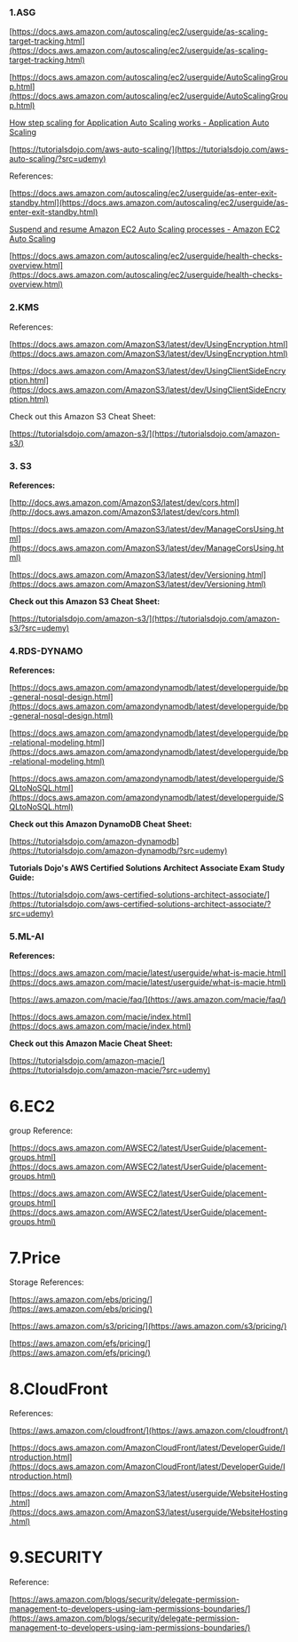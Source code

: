 ### 1.ASG

[https://docs.aws.amazon.com/autoscaling/ec2/userguide/as-scaling-target-tracking.html](https://docs.aws.amazon.com/autoscaling/ec2/userguide/as-scaling-target-tracking.html)

[https://docs.aws.amazon.com/autoscaling/ec2/userguide/AutoScalingGroup.html](https://docs.aws.amazon.com/autoscaling/ec2/userguide/AutoScalingGroup.html)

[How step scaling for Application Auto Scaling works - Application Auto Scaling](https://docs.aws.amazon.com/autoscaling/application/userguide/step-scaling-policy-overview.html#step-scaling-cooldown)

[https://tutorialsdojo.com/aws-auto-scaling/](https://tutorialsdojo.com/aws-auto-scaling/?src=udemy)

References:

[https://docs.aws.amazon.com/autoscaling/ec2/userguide/as-enter-exit-standby.html](https://docs.aws.amazon.com/autoscaling/ec2/userguide/as-enter-exit-standby.html)

[Suspend and resume Amazon EC2 Auto Scaling processes - Amazon EC2 Auto Scaling](https://docs.aws.amazon.com/autoscaling/ec2/userguide/as-suspend-resume-processes.html)

[https://docs.aws.amazon.com/autoscaling/ec2/userguide/health-checks-overview.html](https://docs.aws.amazon.com/autoscaling/ec2/userguide/health-checks-overview.html)

### 2.KMS

References:

[https://docs.aws.amazon.com/AmazonS3/latest/dev/UsingEncryption.html](https://docs.aws.amazon.com/AmazonS3/latest/dev/UsingEncryption.html)

[https://docs.aws.amazon.com/AmazonS3/latest/dev/UsingClientSideEncryption.html](https://docs.aws.amazon.com/AmazonS3/latest/dev/UsingClientSideEncryption.html)

Check out this Amazon S3 Cheat Sheet:

[https://tutorialsdojo.com/amazon-s3/](https://tutorialsdojo.com/amazon-s3/)

### 3. S3

**References:**

[http://docs.aws.amazon.com/AmazonS3/latest/dev/cors.html](http://docs.aws.amazon.com/AmazonS3/latest/dev/cors.html)

[https://docs.aws.amazon.com/AmazonS3/latest/dev/ManageCorsUsing.html](https://docs.aws.amazon.com/AmazonS3/latest/dev/ManageCorsUsing.html)

[https://docs.aws.amazon.com/AmazonS3/latest/dev/Versioning.html](https://docs.aws.amazon.com/AmazonS3/latest/dev/Versioning.html)

**Check out this Amazon S3 Cheat Sheet:**

[https://tutorialsdojo.com/amazon-s3/](https://tutorialsdojo.com/amazon-s3/?src=udemy)

### 4.RDS-DYNAMO

**References:**

[https://docs.aws.amazon.com/amazondynamodb/latest/developerguide/bp-general-nosql-design.html](https://docs.aws.amazon.com/amazondynamodb/latest/developerguide/bp-general-nosql-design.html)

[https://docs.aws.amazon.com/amazondynamodb/latest/developerguide/bp-relational-modeling.html](https://docs.aws.amazon.com/amazondynamodb/latest/developerguide/bp-relational-modeling.html)

[https://docs.aws.amazon.com/amazondynamodb/latest/developerguide/SQLtoNoSQL.html](https://docs.aws.amazon.com/amazondynamodb/latest/developerguide/SQLtoNoSQL.html)

**Check out this Amazon DynamoDB Cheat Sheet:**

[https://tutorialsdojo.com/amazon-dynamodb](https://tutorialsdojo.com/amazon-dynamodb/?src=udemy)

**Tutorials Dojo's AWS Certified Solutions Architect Associate Exam Study Guide:**

[https://tutorialsdojo.com/aws-certified-solutions-architect-associate/](https://tutorialsdojo.com/aws-certified-solutions-architect-associate/?src=udemy)

### 5.ML-AI

**References:**

[https://docs.aws.amazon.com/macie/latest/userguide/what-is-macie.html](https://docs.aws.amazon.com/macie/latest/userguide/what-is-macie.html)

[https://aws.amazon.com/macie/faq/](https://aws.amazon.com/macie/faq/)

[https://docs.aws.amazon.com/macie/index.html](https://docs.aws.amazon.com/macie/index.html)

**Check out this Amazon Macie Cheat Sheet:**

[https://tutorialsdojo.com/amazon-macie/](https://tutorialsdojo.com/amazon-macie/?src=udemy)

# 6.EC2

group Reference:

[https://docs.aws.amazon.com/AWSEC2/latest/UserGuide/placement-groups.html](https://docs.aws.amazon.com/AWSEC2/latest/UserGuide/placement-groups.html)

[https://docs.aws.amazon.com/AWSEC2/latest/UserGuide/placement-groups.html](https://docs.aws.amazon.com/AWSEC2/latest/UserGuide/placement-groups.html)

# 7.Price

Storage References:

[https://aws.amazon.com/ebs/pricing/](https://aws.amazon.com/ebs/pricing/)

[https://aws.amazon.com/s3/pricing/](https://aws.amazon.com/s3/pricing/)

[https://aws.amazon.com/efs/pricing/](https://aws.amazon.com/efs/pricing/)

# 8.CloudFront

References:

[https://aws.amazon.com/cloudfront/](https://aws.amazon.com/cloudfront/)

[https://docs.aws.amazon.com/AmazonCloudFront/latest/DeveloperGuide/Introduction.html](https://docs.aws.amazon.com/AmazonCloudFront/latest/DeveloperGuide/Introduction.html)

[https://docs.aws.amazon.com/AmazonS3/latest/userguide/WebsiteHosting.html](https://docs.aws.amazon.com/AmazonS3/latest/userguide/WebsiteHosting.html)

# 9.SECURITY

Reference:

[https://aws.amazon.com/blogs/security/delegate-permission-management-to-developers-using-iam-permissions-boundaries/](https://aws.amazon.com/blogs/security/delegate-permission-management-to-developers-using-iam-permissions-boundaries/)
